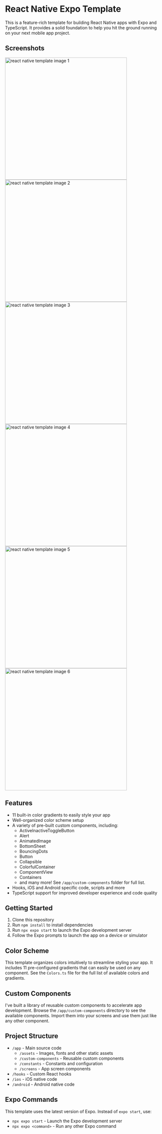 # React Native Expo Template

This is a feature-rich template for building React Native apps with Expo and TypeScript. It provides a solid foundation to help you hit the ground running on your next mobile app project.

## Screenshots

<img src="https://www.evanmarie.com/content/files/images/react-native-template/native-template-1.webp" alt="react native template image 1" width="400"/>

<img src="https://www.evanmarie.com/content/files/images/react-native-template/native-template-2.webp" alt="react native template image 2" width="400"/>

<img src="https://www.evanmarie.com/content/files/images/react-native-template/native-template-3.webp" alt="react native template image 3" width="400"/>

<img src="https://www.evanmarie.com/content/files/images/react-native-template/native-template-4.webp" alt="react native template image 4" width="400"/>

<img src="https://www.evanmarie.com/content/files/images/react-native-template/native-template-5.webp" alt="react native template image 5" width="400"/>

<img src="https://www.evanmarie.com/content/files/images/react-native-template/native-template-6.webp" alt="react native template image 6" width="400"/>

## Features

- 11 built-in color gradients to easily style your app
- Well-organized color scheme setup
- A variety of pre-built custom components, including:
  - ActiveInactiveToggleButton
  - Alert
  - AnimatedImage
  - BottomSheet
  - BouncingDots
  - Button
  - Collapsible
  - ColorfulContainer
  - ComponentView
  - Containers
  - and many more! See `/app/custom-components` folder for full list.
- Hooks, iOS and Android specific code, scripts and more
- TypeScript support for improved developer experience and code quality

## Getting Started

1. Clone this repository
2. Run `npm install` to install dependencies
3. Run `npx expo start` to launch the Expo development server
4. Follow the Expo prompts to launch the app on a device or simulator

## Color Scheme

This template organizes colors intuitively to streamline styling your app. It includes 11 pre-configured gradients that can easily be used on any component. See the `Colors.ts` file for the full list of available colors and gradients.

## Custom Components

I've built a library of reusable custom components to accelerate app development. Browse the `/app/custom-components` directory to see the available components. Import them into your screens and use them just like any other component.

## Project Structure

- `/app` - Main source code
  - `/assets` - Images, fonts and other static assets
  - `/custom-components` - Reusable custom components
  - `/constants` - Constants and configuration
  - `/screens` - App screen components
- `/hooks` - Custom React hooks
- `/ios` - iOS native code
- `/android` - Android native code

## Expo Commands

This template uses the latest version of Expo. Instead of `expo start`, use:

- `npx expo start` - Launch the Expo development server
- `npx expo <command>` - Run any other Expo command
